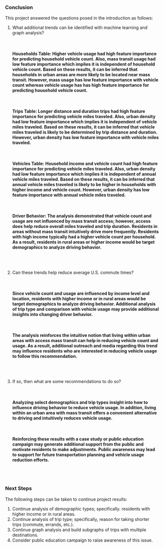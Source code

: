 ### Conclusion

This project answered the questions posed in the introduction as follows:

1. What additional trends can be identified with machine learning and graph analysis?
<br></br>
<br></br>
**Households Table: Higher vehicle usage had high feature importance for predicting household vehicle count. Also, mass transit usage had low feature importance which implies it is independent of household vehicle count. Based on these results, it can be inferred that households in urban areas are more likely to be located near mass transit. However, mass usage has low feature importance with vehicle count whereas vehicle usage has has high feature importance for predicting household vehicle count.**
<br></br>
<br></br>
**Trips Table: Longer distance and duration trips had high feature importance for predicting vehicle miles traveled. Also, urban density had low feature importance which implies it is independent of vehicle miles traveled. Based on these results, it can be inferred that vehicle miles traveled is likely to be determined by trip distance and duration. However, urban density has low feature importance with vehicle miles traveled.**
<br></br>
<br></br>
**Vehicles Table: Household income and vehicle count had high feature importance for predicting vehicle miles traveled. Also, urban density had low feature importance which implies it is independent of annual vehicle miles traveled. Based on these results, it can be inferred that annual vehicle miles traveled is likely to be higher in households with higher income and vehicle count. However, urban density has low feature importance with annual vehicle miles traveled.**
<br></br>
<br></br>
**Driver Behavior: The analysis demonstrated that vehicle count and usage are not influenced by mass transit access; however, access does help reduce overall miles traveled and trip duration. Residents in areas without mass transit intuitively drive more frequently. Residents with high income typically had a higher vehicle count per household. As a result, residents in rural areas or higher income would be target demographics to analyze driving behavior.**
<br></br>
<br></br>

2. Can these trends help reduce average U.S. commute times?
<br></br>
<br></br>
**Since vehicle count and usage are influenced by income level and location, residents with higher income or in rural areas would be target demographics to analyze driving behavior. Additional analysis of trip type and comparison with vehicle usage may provide additional insights into changing driver behavior.**
<br></br>
<br></br>
**The analysis reinforces the intuitive notion that living within urban areas with access mass transit can help in reducing vehicle count and usage. As a result, additional outreach and media regarding this trend may influence residents who are interested in reducing vehicle usage to follow this recommendation.**
<br></br>
<br></br>

3. If so, then what are some recommendations to do so?
<br></br>
<br></br>
**Analyzing select demographics and trip types insight into how to influence driving behavior to reduce vehicle usage. In addition, living within an urban area with mass transit offers a convenient alternative to driving and intuitively reduces vehicle usage.**
<br></br>
<br></br>
**Reinforcing these results with a case study or public education campaign may generate additional support from the public and motivate residents to make adjustments. Public awareness may lead to support for future transportation planning and vehicle usage reduction efforts.**
<br></br>
<br></br>

### Next Steps

The following steps can be taken to continue project results:

1. Continue analysis of demographic types; specifically. residents with higher income or in rural areas.
2. Continue analysis of trip type; specifically, reason for taking shorter trips (commute, errands, etc.).
3. Continue graph analysis and build subgraphs of trips with multiple destinations.
4. Consider public education campaign to raise awareness of this issue.

